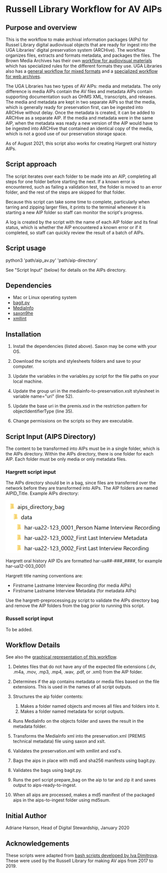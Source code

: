 # Russell Library Workflow for AV AIPs

## Purpose and overview
This is the workflow to make archival information packages (AIPs) for Russel Library digital audiovisual objects that are ready for ingest into the UGA Libraries' digital preservation system (ARCHive). The workflow organizes files, extracts and formats metadata, and packages the files. The Brown Media Archives has their own [workflow for audiovisual materials](https://github.com/uga-libraries/av-aip) which has specialized rules for the different formats they use. UGA Libraries also has a [general workflow for mixed formats](https://github.com/uga-libraries/general-aip) and a [specialized workflow for web archives](https://github.com/uga-libraries/web-aip).

The UGA Libraries has two types of AV AIPs: media and  metadata. The only difference is media AIPs contain the AV files and metadata AIPs contain supporting documentation such as OHMS XML, transcripts, and releases. The media and metadata are kept in two separate AIPs so that the media, which is generally ready for preservation first, can be ingested into ARCHive without delay. Once the metadata is created, it can be added to ARCHive as a separate AIP. If the media and metadata were in the same AIP, when the metadata was ready a new version of the AIP would have to be ingested into ARCHive that contained an identical copy of the media, which is not a good use of our preservation storage space.

As of August 2021, this script also works for creating Hargrett oral history AIPs.

## Script approach
The script iterates over each folder to be made into an AIP, completing all steps for one folder before starting the next. If a known error is encountered, such as failing a validation test, the folder is moved to an error folder, and the rest of the steps are skipped for that folder.

Because this script can take some time to complete, particularly when tarring and zipping larger files, it prints to the terminal whenever it is starting a new AIP folder so staff can monitor the script's progress.

A log is created by the script with the name of each AIP folder and its final status, which is whether the AIP encountered a known error or if it completed, so staff can quickly review the result of a batch of AIPs.

## Script usage
python3 'path/aip_av.py' 'path/aip-directory'

See "Script Input" (below) for details on the AIPs directory.

## Dependencies
* Mac or Linux operating system
* [bagit.py](https://github.com/LibraryOfCongress/bagit-python)
* [MediaInfo](https://mediaarea.net/en/MediaInfo)
* [saxon9he](http://saxon.sourceforge.net/)
* [xmllint](http://xmlsoft.org/xmllint.html)

## Installation
1. Install the dependencies (listed above). Saxon may be come with your OS.


2. Download the scripts and stylesheets folders and save to your computer.
3. Update the variables in the variables.py script for the file paths on your local machine.
4. Update the group uri in the mediainfo-to-preservation.xslt stylesheet in variable name="uri" (line 52). 
5. Update the base uri in the premis.xsd in the restriction pattern for objectIdentifierType (line 35).
5. Change permissions on the scripts so they are executable.

## Script Input (AIPS Directory)
The content to be transformed into AIPs must be in a single folder, which is the AIPs directory. Within the AIPs directory, there is one folder for each AIP. Each folder must be only media or only metadata files.

### Hargrett script input
The AIPs directory should be in a bag, since files are transferred over the network before they are transformed into AIPs. The AIP folders are named AIPID_Title. Example AIPs directory:

![Screenshot of Hargrett AIPs Directory](https://github.com/uga-libraries/av-aip_russell/blob/main/hargrett-aips-directory.png?raw=true)

Hargrett oral history AIP IDs are formatted har-ua##-###_####, for example har-ua12-003_0001

Hargrett title naming conventions are:
   * Firstname Lastname Interview Recording (for media AIPs)
   * Firstname Lastname Interview Metadata (for metadata AIPs)

Use the hargrett-preprocessing.py script to validate the AIPs directory bag and remove the AIP folders from the bag prior to running this script.

### Russell script input
To be added.

## Workflow Details

See also the [graphical representation of this workflow](https://github.com/uga-libraries/av-aip_russell/blob/main/Russell%20AV%20Preservation%20Script%20Flow%20Diagram.png).

1. Deletes files that do not have any of the expected file extensions (.dv, .m4a, .mov, .mp3, .mp4, .wav, .pdf, or .xml) from the AIP folder.


2. Determines if the aip contains metadata or media files based on the file extensions. This is used in the names of all script outputs.
3. Structures the aip folder contents:
    1. Makes a folder named objects and moves all files and folders into it.
    2. Makes a folder named metadata for script outputs. 
4. Runs MediaInfo on the objects folder and saves the result in the metadata folder.
5. Transforms the MediaInfo xml into the preservation.xml (PREMIS technical metadata) file using saxon and xslt.
6. Validates the preservation.xml with xmllint and xsd's.
7. Bags the aips in place with md5 and sha256 manifests using bagit.py.
8. Validates the bags using bagit.py.
9. Runs the perl script prepare_bag on the aip to tar and zip it and saves output to aips-ready-to-ingest.
10. When all aips are processed, makes a md5 manifest of the packaged aips in the aips-to-ingest folder using md5sum.

## Initial Author
Adriane Hanson, Head of Digital Stewardship, January 2020

## Acknowledgements
These scripts were adapted from [bash scripts developed by Iva Dimitrova](https://github.com/uga-libraries/aip-mac-bash-mediainfo). These were used by the Russell Library for making AV aips from 2017 to 2019.
